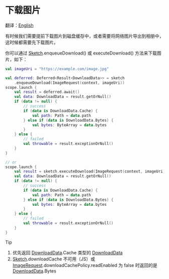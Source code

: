 # 下载图片

翻译：[English](download_image.md)

有时候我们需要提前下载图片到磁盘缓存中，或者需要将网络图片导出到相册中，这时候都需要先下载图片。

你可以通过 [Sketch].enqueueDownload() 或 executeDownload() 方法来下载图片，如下：

```kotlin
val imageUri = "https://example.com/image.jpg"

val deferred: Deferred<Result<DownloadData>> = sketch
    .enqueueDownload(ImageRequest(context, imageUri))
scope.launch {
    val result = deferred.await()
    val data: DownloadData = result.getOrNull()
    if (data != null) {
        // success
        if (data is DownloadData.Cache) {
            val path: Path = data.path
        } else if (data is DownloadData.Bytes) {
            val bytes: ByteArray = data.bytes
        }
    } else {
        // failed
        val throwable = result.exceptionOrNull()
    }
}

// or
scope.launch {
    val result = sketch.executeDownload(ImageRequest(context, imageUri))
    val data: DownloadData = result.getOrNull()
    if (data != null) {
        // success
        if (data is DownloadData.Cache) {
            val path: Path = data.path
        } else if (data is DownloadData.Bytes) {
            val bytes: ByteArray = data.bytes
        }
    } else {
        // failed
        val throwable = result.exceptionOrNull()
    }
}
```

> [!TIP]
> 1. 优先返回 [DownloadData].Cache 类型的 [DownloadData]
> 2. [Sketch].downloadCache 不可用（JS）或 [ImageRequest].downloadCachePolicy.readEnabled 为 false
     时返回的是 [DownloadData].Bytes

[ImageRequest]: ../../sketch-core/src/commonMain/kotlin/com/github/panpf/sketch/request/ImageRequest.common.kt

[Sketch]: ../../sketch-core/src/commonMain/kotlin/com/github/panpf/sketch/Sketch.common.kt

[DownloadData]: ../../sketch-core/src/commonMain/kotlin/com/github/panpf/sketch/util/DownloadData.kt
